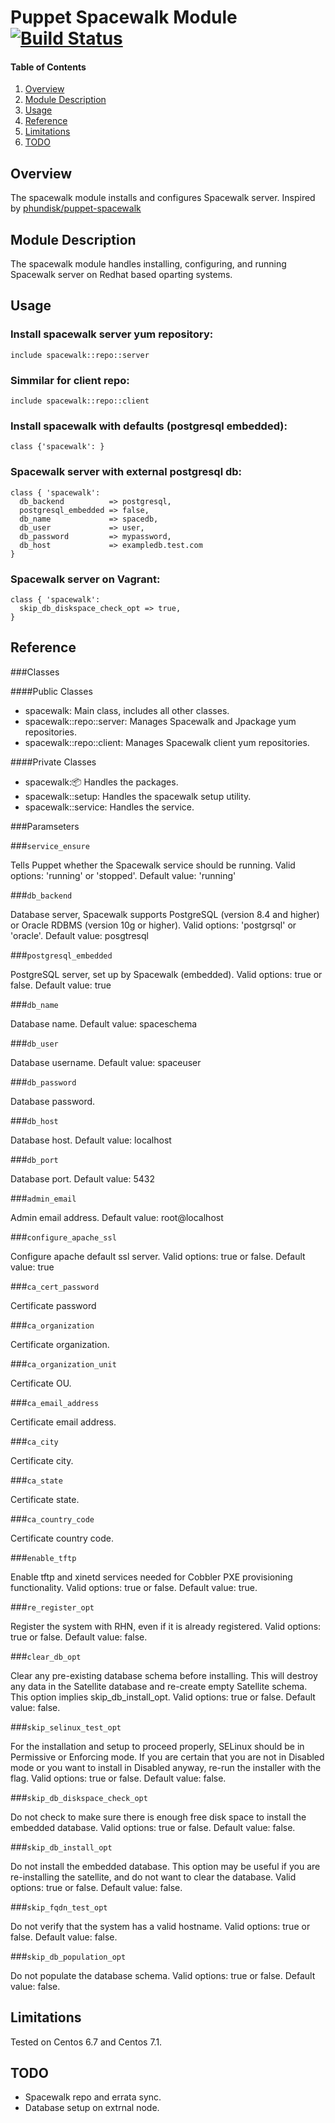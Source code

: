 # Puppet Spacewalk Module [![Build Status](https://travis-ci.org/CommanderK5/puppet-spacewalk.svg?branch=master)](https://travis-ci.org/CommanderK5/puppet-spacewalk)

#### Table of Contents

1. [Overview](#overview)
2. [Module Description](#module-description)
3. [Usage](#usage)
4. [Reference](#reference)
5. [Limitations](#limitations)
6. [TODO](#TODO)

## Overview

The spacewalk module installs and configures Spacewalk server. Inspired by [phundisk/puppet-spacewalk](https://github.com/phundisk/puppet-spacewalk)

## Module Description

The spacewalk module handles installing, configuring, and running Spacewalk server on Redhat based oparting systems.

## Usage

### Install spacewalk server yum repository:

```puppet
include spacewalk::repo::server
```

### Simmilar for client repo:

```puppet
include spacewalk::repo::client
```

### Install spacewalk with defaults (postgresql embedded):

```puppet
class {'spacewalk': }
```
### Spacewalk server with external postgresql db:

```puppet
class { 'spacewalk': 
  db_backend          => postgresql,
  postgresql_embedded => false,
  db_name             => spacedb,
  db_user             => user, 
  db_password         => mypassword,
  db_host             => exampledb.test.com
}
```

### Spacewalk server on Vagrant:

```puppet
class { 'spacewalk': 
  skip_db_diskspace_check_opt => true,
}
```

## Reference

###Classes

####Public Classes

* spacewalk: Main class, includes all other classes.
* spacewalk::repo::server: Manages Spacewalk and Jpackage yum repositories.
* spacewalk::repo::client: Manages Spacewalk client yum repositories.

####Private Classes

* spacewalk::package: Handles the packages.
* spacewalk::setup: Handles the spacewalk setup utility.
* spacewalk::service: Handles the service.

###Paramseters

###```service_ensure```

Tells Puppet whether the Spacewalk service should be running. Valid options: 'running' or 'stopped'. Default value: 'running'

###```db_backend```

Database server, Spacewalk supports PostgreSQL (version 8.4 and higher) or Oracle RDBMS (version 10g or higher). Valid options: 'postgrsql' or 'oracle'. Default value: posgtresql

###```postgresql_embedded```

PostgreSQL server, set up by Spacewalk (embedded). Valid options: true or false. Default value: true

###```db_name```

Database name. Default value: spaceschema

###```db_user```

Database username. Default value: spaceuser

###```db_password```

Database password.

###```db_host```

Database host. Default value: localhost

###```db_port```

Database port. Default value: 5432

###```admin_email```

Admin email address. Default value: root@localhost

###```configure_apache_ssl```

Configure apache default ssl server. Valid options: true or false. Default value: true

###```ca_cert_password```

Certificate password

###```ca_organization```

Certificate organization.

###```ca_organization_unit```

Certificate OU.

###```ca_email_address```

Certificate email address.

###```ca_city```

Certificate city.

###```ca_state```

Certificate state.

###```ca_country_code```

Certificate country code.

###```enable_tftp```

Enable tftp and xinetd services needed for Cobbler PXE provisioning functionality. Valid options: true or false. Default value: true.

###```re_register_opt```

Register the system with RHN, even if it is already registered. Valid options: true or false. Default value: false.

###```clear_db_opt```

Clear any pre-existing database schema before installing. This will destroy any data in the Satellite database and re-create
empty Satellite schema. This option implies skip_db_install_opt. Valid options: true or false. Default value: false.

###```skip_selinux_test_opt```

For the installation and setup to proceed properly, SELinux should be in Permissive or Enforcing mode. If you are certain that you are not in Disabled mode or you want to install in Disabled anyway, re-run the installer with the flag. Valid options: true or false. Default value: false.

###```skip_db_diskspace_check_opt```

Do not check to make sure there is enough free disk space to install the embedded database. Valid options: true or false. Default value: false.

###```skip_db_install_opt```

Do not install the embedded database. This option may be useful if you are re-installing the satellite, and do not want to clear
the database. Valid options: true or false. Default value: false.

###```skip_fqdn_test_opt```

Do not verify that the system has a valid hostname. Valid options: true or false. Default value: false.

###```skip_db_population_opt```

Do not populate the database schema. Valid options: true or false. Default value: false.

## Limitations

Tested on Centos 6.7 and Centos 7.1.

## TODO

* Spacewalk repo and errata sync.
* Database setup on extrnal node.
